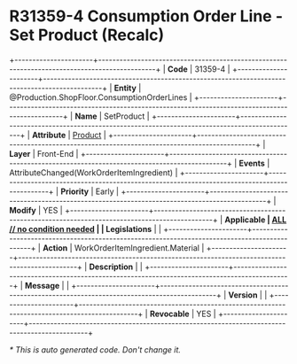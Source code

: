﻿---
erp.type: front-end-business-rule
erp.entity: Production.ShopFloor.ConsumptionOrderLines
---

# R31359-4 Consumption Order Line - Set Product (Recalc)
+----------------------+----------------------------------------------------------------------------------------------+
| **Code**             | 31359-4                                                                                      |
+----------------------+----------------------------------------------------------------------------------------------+
| **Entity**           | @Production.ShopFloor.ConsumptionOrderLines                                                  |
+----------------------+----------------------------------------------------------------------------------------------+
| **Name**             | SetProduct                                                                                   |
+----------------------+----------------------------------------------------------------------------------------------+
| **Attribute**        | [Product](../entities/Production.ShopFloor.ConsumptionOrderLines.md#product)                 |
+----------------------+----------------------------------------------------------------------------------------------+
| **Layer**            | Front-End                                                                                    |
+----------------------+----------------------------------------------------------------------------------------------+
| **Events**           | AttributeChanged(WorkOrderItemIngredient)                                                    |
+----------------------+----------------------------------------------------------------------------------------------+
| **Priority**         | Early                                                                                        |
+----------------------+----------------------------------------------------------------------------------------------+
| **Modify**           | YES                                                                                          |
+----------------------+----------------------------------------------------------------------------------------------+
| **Applicable         | [ALL // no condition needed](xref:applicable-legislations)                                   |
| Legislations**       |                                                                                              |
+----------------------+----------------------------------------------------------------------------------------------+
| **Action**           | WorkOrderItemIngredient.Material                                                             |
+----------------------+----------------------------------------------------------------------------------------------+
| **Description**      |                                                                                              |
+----------------------+----------------------------------------------------------------------------------------------+
| **Message**          |                                                                                              |
+----------------------+----------------------------------------------------------------------------------------------+
| **Version**          |                                                                                              |
+----------------------+----------------------------------------------------------------------------------------------+
| **Revocable**        | YES                                                                                          |
+----------------------+----------------------------------------------------------------------------------------------+

*\* This is auto generated code. Don't change it.*
